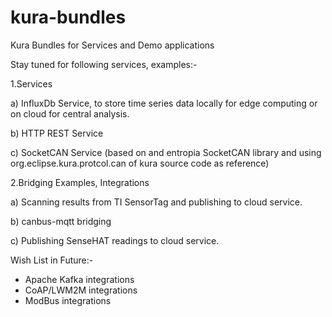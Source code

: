 # kura-bundles
Kura Bundles for Services and Demo applications

Stay tuned for following services, examples:-

1.Services

  a) InfluxDb Service, to store time series data locally for edge computing or on cloud for central analysis.

  b) HTTP REST Service
  
  c) SocketCAN Service (based on and entropia SocketCAN library and using org.eclipse.kura.protcol.can 
                        of kura source code as reference)
  
2.Bridging Examples, Integrations

   a) Scanning results from TI SensorTag and publishing to cloud service.

   b) canbus-mqtt bridging
   
   c) Publishing SenseHAT readings to cloud service.
   
   
Wish List in Future:-
* Apache Kafka integrations
* CoAP/LWM2M integrations
* ModBus integrations 



  
 
   
   
   

